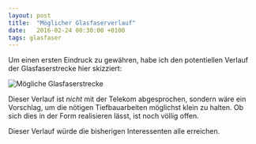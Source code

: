 ```yaml
---
layout: post
title:  "Möglicher Glasfaserverlauf"
date:   2016-02-24 00:30:00 +0100
tags: glasfaser
---
```

Um einen ersten Eindruck zu gewähren, habe ich den potentiellen Verlauf der
Glasfaserstrecke hier skizziert:

![Mögliche Glasfaserstrecke](/images/20160224_Glasfaserstrecke_Idee.png)

Dieser Verlauf ist *nicht* mit der Telekom abgesprochen, sondern wäre ein
Vorschlag, um die nötigen Tiefbauarbeiten möglichst klein zu halten. Ob sich
dies in der Form realisieren lässt, ist noch völlig offen.

Dieser Verlauf würde die bisherigen Interessenten alle erreichen.